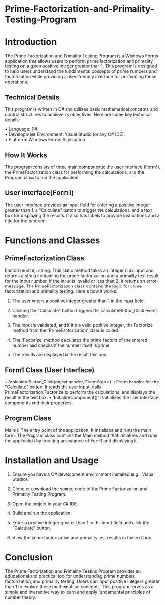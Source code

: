 # Prime-Factorization-and-Primality-Testing-Program

# Introduction
The Prime Factorization and Primality Testing Program is a Windows Forms application that allows users to perform prime factorization and primality testing on a given positive integer greater than 1. This program is designed to help users understand the fundamental concepts of prime numbers and factorization while providing a user-friendly interface for performing these operations.

## Technical Details
This program is written in C# and utilizes basic mathematical concepts and control structures to achieve its objectives. Here are some key technical details:

• Language: C#.<br />
• Development Environment: Visual Studio (or any C# IDE).<br />
• Platform: Windows Forms Application.<br />

## How It Works
The program consists of three main components: the user interface (Form1), the PrimeFactorization class for performing the calculations, and the Program class to run the application.

## User Interface(Form1)
The user interface provides an input field for entering a positive integer greater than 1, a "Calculate" button to trigger the calculations, and a text box for displaying the results. It also has labels to provide instructions and a title for the program.

# Functions and Classes
## PrimeFactorization Class
Factorize(int n): string: This static method takes an integer n as input and returns a string containing the prime factorization and a primality test result for the input number. If the input is invalid or less than 2, it returns an error message.
The PrimeFactorization class contains the logic for prime factorization and primality testing. Here's how it works:

1. The user enters a positive integer greater than 1 in the input field.

2. Clicking the "Calculate" button triggers the calculateButton_Click event handler.

3. The input is validated, and if it's a valid positive integer, the Factorize method from the 'PrimeFactorization' class is called.

4. The 'Factorize' method calculates the prime factors of the entered number and checks if the number itself is prime.

5. The results are displayed in the result text box.

## Form1 Class (User Interface)
• 'calculateButton_Click(object sender, EventArgs e)' : Event handler for the "Calculate" button. It reads the user input, calls PrimeFactorization.Factorize to perform the calculations, and displays the result in the text box.
• 'InitializeComponent()' : Initializes the user interface components and their properties.

## Program Class
Main(): The entry point of the application. It initializes and runs the main form.
The Program class contains the Main method that initializes and runs the application by creating an instance of Form1 and displaying it.

# Installation and Usage
1. Ensure you have a C# development environment installed (e.g., Visual Studio).

2. Clone or download the source code of the Prime Factorization and Primality Testing Program.

3. Open the project in your C# IDE.

4. Build and run the application.

5. Enter a positive integer greater than 1 in the input field and click the "Calculate" button.

6. View the prime factorization and primality test results in the text box.

# Conclusion
The Prime Factorization and Primality Testing Program provides an educational and practical tool for understanding prime numbers, factorization, and primality testing. Users can input positive integers greater than 1 to explore these mathematical concepts. This program serves as a simple and interactive way to learn and apply fundamental principles of number theory.
